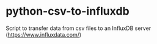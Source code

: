 # python-csv-to-influxdb
Script to transfer data from csv files to an InfluxDB server (https://www.influxdata.com/)
